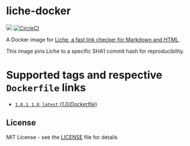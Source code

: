 # liche-docker
[![](https://images.microbadger.com/badges/image/peterevans/liche.svg)](https://microbadger.com/images/peterevans/liche)
[![CircleCI](https://circleci.com/gh/peter-evans/liche-docker/tree/master.svg?style=svg)](https://circleci.com/gh/peter-evans/liche-docker/tree/master)

A Docker image for [Liche, a fast link checker for Markdown and HTML](https://github.com/raviqqe/liche).

This image pins Liche to a specific SHA1 commit hash for reproducibility.

# Supported tags and respective `Dockerfile` links

- [`1.0.1`, `1.0`, `latest`  (*1.0/Dockerfile*)](https://github.com/peter-evans/liche-docker/tree/master)

## License

MIT License - see the [LICENSE](LICENSE) file for details